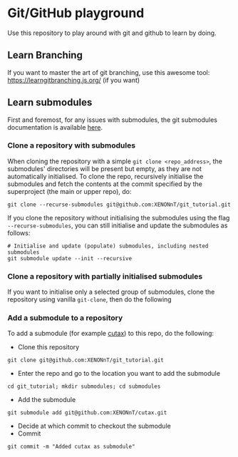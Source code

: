 # Git/GitHub playground

Use this repository to play around with git and github to learn by doing.

## Learn Branching
If you want to master the art of git branching, use this awesome tool: https://learngitbranching.js.org/ (if you want)

## Learn submodules
First and foremost, for any issues with submodules, the git submodules documentation is available [here](https://git-scm.com/book/en/v2/Git-Tools-Submodules).

### Clone a repository with submodules


When cloning the repository with a simple `git clone <repo_address>`, the submodules' directories will be present but empty, as they are not automatically initialised.
To clone the repo, recursively initialise the submodules and fetch the contents at the commit specified by the superproject (the main or upper repo), do:
```
git clone --recurse-submodules git@github.com:XENONnT/git_tutorial.git
```

If you clone the repository without initialising the submodules using the flag `--recurse-submodules`, you can still initialise and update the submodules as follows:
```
# Initialise and update (populate) submodules, including nested submodules
git submodule update --init --recursive
```

### Clone a repository with partially initialised submodules
If you want to initialise only a selected group of submodules, clone the repository using vanilla `git-clone`, then do the following

### Add a submodule to a repository
To add a submodule (for example [cutax](git@github.com:XENONnT/cutax.git)) to this repo, do the following:

- Clone this repository
```
git clone git@github.com:XENONnT/git_tutorial.git
```
- Enter the repo and go to the location you want to add the submodule
```
cd git_tutorial; mkdir submodules; cd submodules
```
- Add the submodule
```
git submodule add git@github.com:XENONnT/cutax.git
```
- Decide at which commit to checkout the submodule
- Commit
```
git commit -m "Added cutax as submodule"
```



